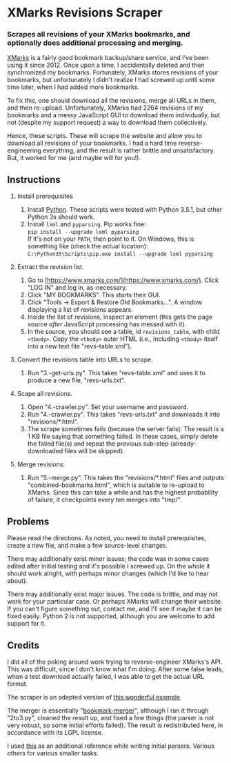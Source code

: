 # XMarks Revisions Scraper

### Scrapes all revisions of your XMarks bookmarks, and optionally does additional processing and merging.

[XMarks](http://xmarks.com/) is a fairly good bookmark backup/share service, and I've been using it since 2012.  Once upon a time, I accidentally deleted and then synchronized my bookmarks.  Fortunately, XMarks stores revisions of your bookmarks, but unfortunately I didn't realize I had screwed up until some time later, when I had added more bookmarks.

To fix this, one should download all the revisions, merge all URLs in them, and then re-upload.  Unfortunately, XMarks had 2264 revisions of my bookmarks and a messy JavaScript GUI to download them individually, but not (despite my support request) a way to download them collectively.

Hence, these scripts.  These will scrape the website and allow you to download all revisions of your bookmarks.  I had a hard time reverse-engineering everything, and the result is rather brittle and unsatisfactory.  But, it worked for me (and maybe will for you!).

## Instructions

1. Install prerequisites
    1. Install [Python](https://www.python.org/downloads/).  These scripts were tested with Python 3.5.1, but other Python 3s should work.
    2. Install `lxml` and `pyparsing`.  Pip works fine:<br/>
    `pip install --upgrade lxml pyparsing`<br/>
    If it's not on your `PATH`, then point to it.  On Windows, this is something like (check the actual location):<br/>
    `C:\Python35\Scripts\pip.exe install --upgrade lxml pyparsing`

2. Extract the revision list.
    1. Go to [https://www.xmarks.com/](https://www.xmarks.com/).  Click "LOG IN" and log in, as-necessary.
    2. Click "MY BOOKMARKS".  This starts their GUI.
    3. Click "Tools -> Export & Restore Old Bookmarks...".  A window displaying a list of revisions appears.
    4. Inside the list of revisions, inspect an element (this gets the page source *after* JavaScript processing has messed with it).
    5. In the source, you should see a table, id `revisions_table`, with child `<tbody>`.  Copy the `<tbody>` outer HTML (i.e., including `<tbody>` itself into a new text file "revs-table.xml").

3. Convert the revisions table into URLs to scrape.
    1. Run "3.-get-urls.py".  This takes "revs-table.xml" and uses it to produce a new file, "revs-urls.txt".

4. Scape all revisions.
    1. Open "4.-crawler.py".  Set your username and password.
    2. Run "4.-crawler.py".  This takes "revs-urls.txt" and downloads it into "revisions/*.html".
    3. The scrape sometimes fails (because the server fails).  The result is a 1 KB file saying that something failed.  In these cases, simply delete the failed file(s) and repeat the previous sub-step (already-downloaded files will be skipped).

5. Merge revisions:

    1. Run "5.-merge.py".  This takes the "revisions/*.html" files and outputs "combined-bookmarks.html", which is suitable to re-upload to XMarks.  Since this can take a while and has the highest probability of failure, it checkpoints every ten merges into "tmp/".

## Problems

Please read the directions.  As noted, you need to install prerequisites, create a new file, and make a few source-level changes.

There may additionally exist minor issues; the code was in some cases edited after initial testing and it's possible I screwed up.  On the whole it should work alright, with perhaps minor changes (which I'd like to hear about).

There may additionally exist major issues.  The code is brittle, and may not work for your particular case.  Or perhaps XMarks will change their website.  If you can't figure something out, contact me, and I'll see if maybe it can be fixed easily.  Python 2 is not supported, although you are welcome to add support for it.

## Credits

I did all of the poking around work trying to reverse-engineer XMarks's API.  This was difficult, since I don't know what I'm doing.  After some false leads, when a test download actually failed, I was able to get the actual URL format.

The scraper is an adapted version of [this wonderful example](https://github.com/kazuar/login_scraper_example).

The merger is essentially "[bookmark-merger](http://bookmark-merger.sourceforge.net/)", although I ran it through "2to3.py", cleaned the result up, and fixed a few things (the parser is not very robust, so some initial efforts failed).  The result is redistributed here, in accordance with its LGPL license.

I used [this](https://stackoverflow.com/a/7265260/688624) as an additional reference while writing initial parsers.  Various others for various smaller tasks.